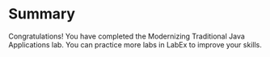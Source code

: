# Summary

Congratulations! You have completed the Modernizing Traditional Java Applications lab. You can practice more labs in LabEx to improve your skills.
